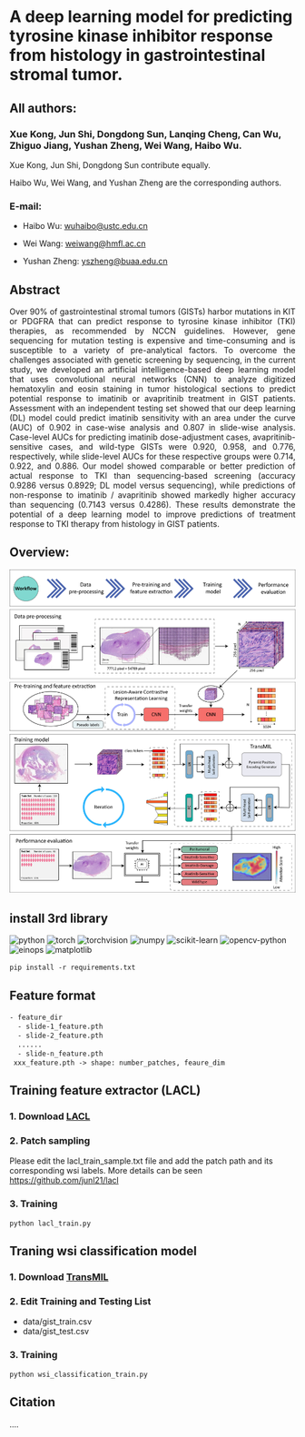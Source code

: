 # A deep learning model for predicting tyrosine kinase inhibitor response from histology in gastrointestinal stromal tumor.

## All authors:
### Xue Kong, Jun Shi, Dongdong Sun, Lanqing Cheng, Can Wu, Zhiguo Jiang, Yushan Zheng, Wei Wang, Haibo Wu.


Xue Kong, Jun Shi, Dongdong Sun contribute equally.

Haibo Wu, Wei Wang, and Yushan Zheng are the corresponding authors.


### E-mail: 

- Haibo Wu: wuhaibo@ustc.edu.cn

- Wei Wang: weiwang@hmfl.ac.cn

- Yushan Zheng: yszheng@buaa.edu.cn

## Abstract
<p style="text-align:justify; text-justify:inter-ideograph;">
     Over 90% of gastrointestinal stromal tumors (GISTs) harbor mutations in KIT or PDGFRA that can predict response to tyrosine kinase inhibitor (TKI) therapies, as recommended by NCCN guidelines. However, gene sequencing for mutation testing is expensive and time-consuming and is susceptible to a variety of pre-analytical factors. To overcome the challenges associated with genetic screening by sequencing, in the current study, we developed an artificial intelligence-based deep learning model that uses convolutional neural networks (CNN) to analyze digitized hematoxylin and eosin staining in tumor histological sections to predict potential response to imatinib or avapritinib treatment in GIST patients. Assessment with an independent testing set showed that our deep learning (DL) model could predict imatinib sensitivity with an area under the curve (AUC) of 0.902 in case-wise analysis and 0.807 in slide-wise analysis. Case-level AUCs for predicting imatinib dose-adjustment cases, avapritinib-sensitive cases, and wild-type GISTs were 0.920, 0.958, and 0.776, respectively, while slide-level AUCs for these respective groups were 0.714, 0.922, and 0.886. Our model showed comparable or better prediction of actual response to TKI than sequencing-based screening (accuracy 0.9286 versus 0.8929; DL model versus sequencing), while predictions of non-response to imatinib / avapritinib showed markedly higher accuracy than sequencing (0.7143 versus 0.4286). These results demonstrate the potential of a deep learning model to improve predictions of treatment response to TKI therapy from histology in GIST patients.
</p>

## Overview:
![framework](images/framework.jpg)

## install 3rd library
![python](https://img.shields.io/badge/python-3.8-blue)
![torch](https://img.shields.io/badge/torch-1.8.1%2Bcu111-red)
![torchvision](https://img.shields.io/badge/torchvision-0.9.1+cu111-purple)
![numpy](https://img.shields.io/badge/numpy-1.22.3-green)
![scikit-learn](https://img.shields.io/badge/scikit--learn-1.2.0-orange)
![opencv-python](https://img.shields.io/badge/opencv--python-4.5.5.62-pink)
![einops](https://img.shields.io/badge/einops-0.6.6-brown)
![matplotlib](https://img.shields.io/badge/matplotlib-3.5.1-yellow)

```shell
pip install -r requirements.txt
```

## Feature format
```none
- feature_dir
  - slide-1_feature.pth
  - slide-2_feature.pth
  ......
  - slide-n_feature.pth
 xxx_feature.pth -> shape: number_patches, feaure_dim
```

## Training feature extractor (LACL)
### 1. Download [LACL](https://github.com/junl21/lacl)
### 2. Patch sampling
Please edit the lacl_train_sample.txt file and add the patch path and its corresponding wsi labels. More details can be seen https://github.com/junl21/lacl
### 3. Training
```shell
python lacl_train.py
```

## Traning wsi classification model
### 1. Download [TransMIL](https://github.com/junl21/lacl)
### 2. Edit Training and Testing List
- data/gist_train.csv
- data/gist_test.csv
### 3. Training
```shell
python wsi_classification_train.py
```
## Citation
....